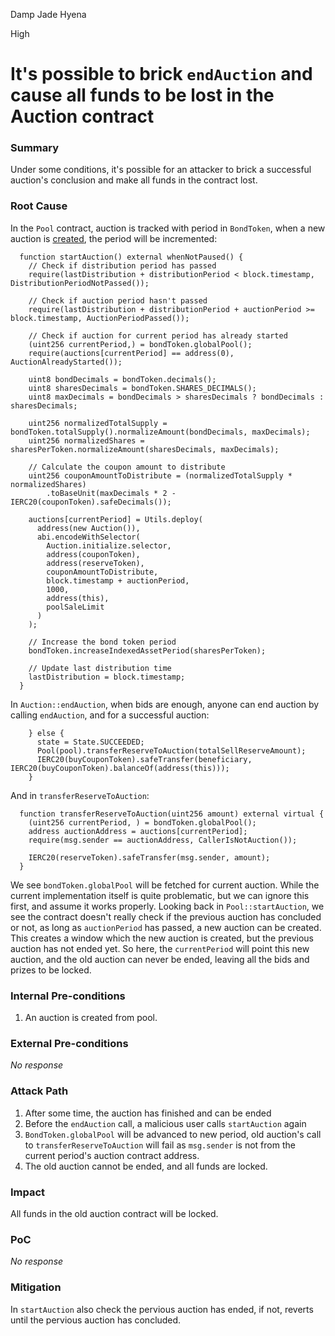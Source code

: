 Damp Jade Hyena

High

# It's possible to brick `endAuction` and cause all funds to be lost in the Auction contract

### Summary

Under some conditions, it's possible for an attacker to brick a successful auction's conclusion and make all funds in the contract lost.

### Root Cause

In the `Pool` contract, auction is tracked with period in `BondToken`, when a new auction is [created](https://github.com/sherlock-audit/2024-12-plaza-finance/blob/main/plaza-evm/src/Pool.sol#L530C1-L571C4), the period will be incremented:
```solidity
  function startAuction() external whenNotPaused() {
    // Check if distribution period has passed
    require(lastDistribution + distributionPeriod < block.timestamp, DistributionPeriodNotPassed());

    // Check if auction period hasn't passed
    require(lastDistribution + distributionPeriod + auctionPeriod >= block.timestamp, AuctionPeriodPassed());

    // Check if auction for current period has already started
    (uint256 currentPeriod,) = bondToken.globalPool();
    require(auctions[currentPeriod] == address(0), AuctionAlreadyStarted());

    uint8 bondDecimals = bondToken.decimals();
    uint8 sharesDecimals = bondToken.SHARES_DECIMALS();
    uint8 maxDecimals = bondDecimals > sharesDecimals ? bondDecimals : sharesDecimals;

    uint256 normalizedTotalSupply = bondToken.totalSupply().normalizeAmount(bondDecimals, maxDecimals);
    uint256 normalizedShares = sharesPerToken.normalizeAmount(sharesDecimals, maxDecimals);

    // Calculate the coupon amount to distribute
    uint256 couponAmountToDistribute = (normalizedTotalSupply * normalizedShares)
        .toBaseUnit(maxDecimals * 2 - IERC20(couponToken).safeDecimals());

    auctions[currentPeriod] = Utils.deploy(
      address(new Auction()),
      abi.encodeWithSelector(
        Auction.initialize.selector,
        address(couponToken),
        address(reserveToken),
        couponAmountToDistribute,
        block.timestamp + auctionPeriod,
        1000,
        address(this),
        poolSaleLimit
      )
    );

    // Increase the bond token period
    bondToken.increaseIndexedAssetPeriod(sharesPerToken);

    // Update last distribution time
    lastDistribution = block.timestamp;
  }
```

In `Auction::endAuction`, when bids are enough, anyone can end auction by calling `endAuction`, and for a successful auction:
```solidity
    } else {
      state = State.SUCCEEDED;
      Pool(pool).transferReserveToAuction(totalSellReserveAmount);
      IERC20(buyCouponToken).safeTransfer(beneficiary, IERC20(buyCouponToken).balanceOf(address(this)));
    }
```

And in `transferReserveToAuction`:
```solidity
  function transferReserveToAuction(uint256 amount) external virtual {
    (uint256 currentPeriod, ) = bondToken.globalPool();
    address auctionAddress = auctions[currentPeriod];
    require(msg.sender == auctionAddress, CallerIsNotAuction());
    
    IERC20(reserveToken).safeTransfer(msg.sender, amount);
  }
```

We see `bondToken.globalPool` will be fetched for current auction. While the current implementation itself is quite problematic, but we can ignore this first, and assume it works properly. Looking back in `Pool::startAuction`, we see the contract doesn't really check if the previous auction has concluded or not, as long as `auctionPeriod` has passed, a new auction can be created. This creates a window which the new auction is created, but the previous auction has not ended yet. So here, the `currentPeriod` will point this new auction, and the old auction can never be ended, leaving all the bids and prizes to be locked.

### Internal Pre-conditions

1. An auction is created from pool.

### External Pre-conditions

_No response_

### Attack Path

1. After some time, the auction has finished and can be ended
2. Before the `endAuction` call, a malicious user calls `startAuction` again
3. `BondToken.globalPool` will be advanced to new period, old auction's call to `transferReserveToAuction` will fail as `msg.sender` is not from the current period's auction contract address.
4. The old auction cannot be ended, and all funds are locked.

### Impact

All funds in the old auction contract will be locked.

### PoC

_No response_

### Mitigation

In `startAuction` also check the pervious auction has ended, if not, reverts until the pervious auction has concluded.